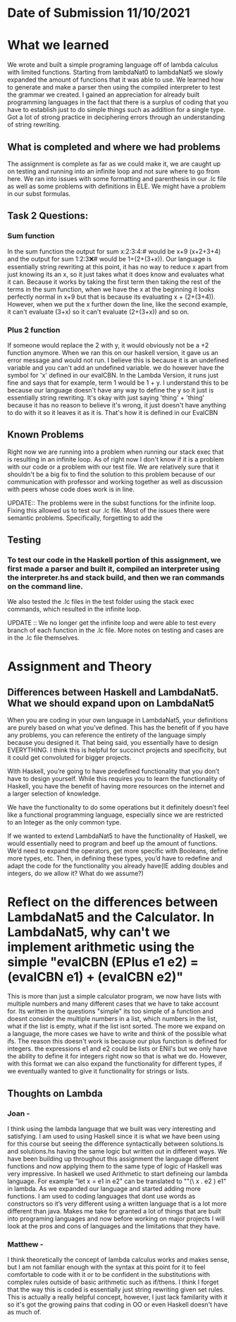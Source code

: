 # Date of Submission 11/10/2021

# What we learned
We wrote and built a simple programing language off of lambda calculus with limited functions. Starting from lambdaNat0 to lambdaNat5 we slowly expanded the amount of functions that it was able to use. We learned how to generate and make a parser then using the compiled interpreter to test the grammar we created.
I gained an appreciation for already built programming languages in the fact that there is a surplus of coding that you have to establish just to do simple things such as addition for a single type.
Got a lot of strong practice in deciphering errors through an understanding of string rewriting.
## What is completed and where we had problems
The assignment is complete as far as we could make it, we are caught up on testing and running into an infinite loop and not sure where to go from here.
We ran into issues with some formatting and parenthesis in our .lc file as well as some problems with definitions in ELE.
We might have a problem in our subst formulas.

## Task 2 Questions:
### Sum function
In the sum function the output for sum x:2:3:4:# would be x+9 (x+2+3+4) and the output for sum 1:2:3:x:# would be 1+(2+(3+x)). Our language is essentially string rewriting at this point, it has no way to reduce x apart from just knowing its an x, so it just takes what it does know and evaluates what it can. Because it works by taking the first term then taking the rest of the terms in the sum function, when we have the x at the beginning it looks perfectly normal in x+9 but that is because its evaluating x + (2+(3+4)). However, when we put the x further down the line, like the second example, it can't evaluate (3+x) so it can't evaluate (2+(3+x)) and so on.
### Plus 2 function
If someone would replace the 2 with y, it would obviously not be a +2 function anymore. When we ran this on our haskell version, it gave us an error message and would not run. I believe this is because it is an undefined variable and you can't add an undefined variable. we do however have the symbol for 'x' defined in our evalCBN.
In the Lambda Version, it runs just fine and says that for example, term 1 would be 1 + y. I understand this to be because our language doesn't have any way to define the y so it just is essentially string rewriting. It's okay with just saying 'thing' + 'thing' because it has no reason to believe it's wrong, it just doesn't have anything to do with it so it leaves it as it is. That's how it is defined in our EvalCBN
## Known Problems
Right now we are running into a problem when running our stack exec that is resulting in an infinite loop. As of right now I don't know if it is a problem with our code or a problem with our test file. We are relatively sure that it shouldn't be a big fix to find the solution to this problem because of our communication with professor and working together as well as discussion with peers whose code does work is in line.

UPDATE:: The problems were in the subst functions for the infinite loop. Fixing this allowed us to test our .lc file. Most of the issues there were semantic problems. Specifically, forgetting to add the 
## Testing
### To test our code in the Haskell portion of this assignment, we first made a parser and built it, compiled an interpreter using the interpreter.hs and stack build, and then we ran commands on the command line.
We also tested the .lc files in the test folder using the stack exec commands, which resulted in the infinite loop. 

UPDATE :: We no longer get the infinite loop and were able to test every branch of each function in the .lc file. More notes on testing and cases are in the .lc file themselves.

# Assignment and Theory
## Differences between Haskell and LambdaNat5. What we should expand upon on LambdaNat5
When you are coding in your own language in LambdaNat5, your definitions are purely based on what you’ve defined. This has the benefit of if you have any problems, you can reference the entirety of the language simply because you designed it. That being said, you essentially have to design EVERYTHING. I think this is helpful for succinct projects and specificity, but it could get convoluted for bigger projects.

With Haskell, you’re going to have predefined functionality that you don’t have to design yourself. While this requires you to learn the functionality of Haskell, you have the benefit of having more resources on the internet and a larger selection of knowledge.

We have the functionality to do some operations but it definitely doesn’t feel like a functional programming language, especially since we are restricted to an Integer as the only common type.

If we wanted to extend LambdaNat5 to have the functionality of Haskell, we would essentially need to program and beef up the amount of functions. We’d need to expand the operators, get more specific with Booleans, define more types, etc. Then, in defining these types, you’d have to redefine and adapt the code for the functionality you already have(IE adding doubles and integers, do we allow it? What do we assume?)

# Reflect on the differences between LambdaNat5 and the Calculator. In LambdaNat5, why can't we implement arithmetic using the simple "evalCBN (EPlus e1 e2) = (evalCBN e1) + (evalCBN e2)"
This is more than just a simple calculator program, we now have lists with multiple numbers and many different cases that we have to take account for. Its written in the questions "simple" its too simple of a function and doesnt consider the multiple numbers in a list, which numbers in the list, what if the list is empty, what if the list isnt sorted. The more we expand on a language, the more cases we have to write and think of the possible what ifs.
The reason this doesn't work is because our plus function is defined for integers. the expressions e1 and e2 could be lists or ENil's but we only have the ability to define it for integers right now so that is what we do. However, with this format we can also expand the functionality for different types, if we eventually wanted to give it functionality for strings or lists.

## Thoughts on Lambda
### Joan -
I think using the lambda language that we built was very interesting and satisfying. I am used to using Haskell since it is what we have been using for this course but seeing the difference syntactically between solutions.ls and solutions.hs having the same logic but written out in different ways. We have been building up throughout this assignment the language different functions and now applying them to the same type of logic of Haskell was very impressive. In haskell we used Arithmetic to start defineing our lambda language. For example "let x = e1 in e2" can be translated to ""(\ x . e2 ) e1" in lambda. As we expanded our language and started adding more functions. I am used to coding languages that dont use words as constructors so it’s very different using a written language that is a lot more different than java. Makes me take for granted a lot of things that are built into programing languages and now before working on major projects I will look at the pros and cons of languages and the limitations that they have.


### Matthew - 
I think theoretically the concept of lambda calculus works and makes sense, but I am not familiar enough with the syntax at this point for it to feel comfortable to code with it or to be confident in the substitutions with complex rules outside of basic arithmetic such as if/thens. 
I think I forget that the way this is coded is essentially just string rewriting given set rules. This is actually a really helpful concept, however, I just lack familarity with it so it's got the growing pains that coding in OO or even Haskell doesn't have as much of.